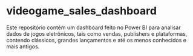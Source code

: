 # videogame_sales_dashboard

Este repositório contém um dashboard feito no Power BI para analisar dados de jogos eletrônicos, tais como vendas, publishers e plataformas, contendo clássicos, grandes lançamentos e até os menos conhecidos e mais antigos.
